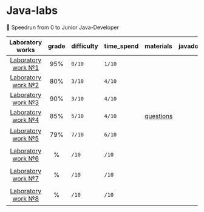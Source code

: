 # Java-labs
📒 Speedrun from 0 to Junior Java-Developer

|    **Laboratory works**    | **grade** | **difficulty** | **time_spend**  | **materials** | **javadoc** | **status** |
|:--------------------------:|:---------:|:---------------|:----------------|:--------------|:-----------:| :-----------:|
| [Laboratory work №1](lab1) |   	95%	   | `0/10`           |   `1/10`		     |               |             |  done✅ |
| [Laboratory work №2](lab2) |    80%    | `3/10`	          |   `4/10`	       |               |             |	done✅|
| [Laboratory work №3](lab3) |   	90%	   | `3/10`           | 	`4/10`         |               |             |  done✅ |
| [Laboratory work №4](lab4) |   	85%	   | `5/10`           | 	`4/10`         |  [questions](https://docs.google.com/document/d/1Taf-X0wgn1qAw74n5DjuNcbWJqFeCFkURIQ17130BB4/edit)             |             |  done✅ |
| [Laboratory work №5](lab5) |   	79%	   | `7/10`           | 	`6/10`         |               |             | 	in process✏️ |
| [Laboratory work №6](lab6) |   	%	   | `/10`           | 	`/10`         |               |             | 	in process✏️ |
| [Laboratory work №7](lab5) |  	%	   | `/10`           | 	`/10`         |               |             | 	in process✏️ |
| [Laboratory work №8](lab5) |   	%	   | `/10`           | 	`/10`         |               |             | 	in process✏️ |


